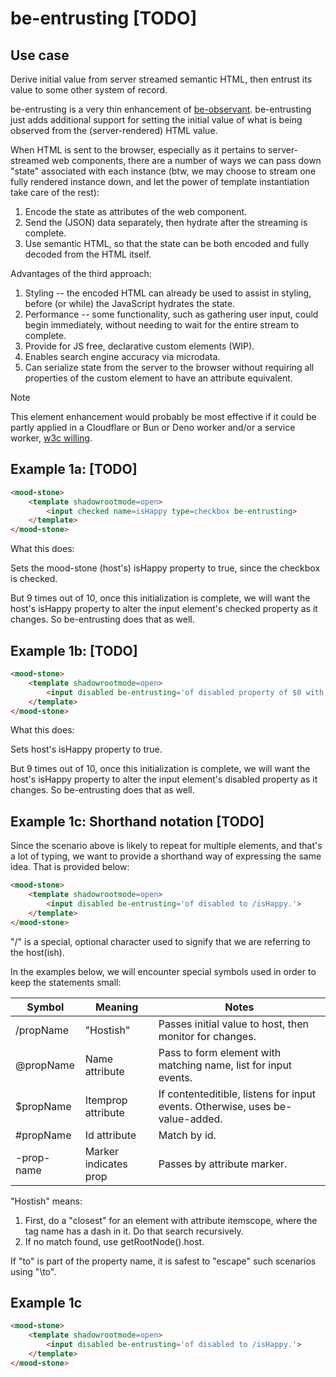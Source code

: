 # be-entrusting [TODO]

## Use case

Derive initial value from server streamed semantic HTML, then entrust its value to some other system of record.

be-entrusting is a very thin enhancement of [be-observant](https://github.com/bahrus/be-observant).  be-entrusting just adds additional support for setting the initial value of what is being observed from the (server-rendered) HTML value.

When HTML is sent to the browser, especially as it pertains to server-streamed web components, there are a number of ways we can pass down "state" associated with each instance (btw, we may choose to stream one fully rendered instance down, and let the power of template instantiation take care of the rest):

1.  Encode the state as attributes of the web component.
2.  Send the (JSON) data separately, then hydrate after the streaming is complete.
3.  Use semantic HTML, so that the state can be both encoded and fully decoded from the HTML itself.

Advantages of the third approach:

1.  Styling -- the encoded HTML can already be used to assist in styling, before (or while) the JavaScript hydrates the state.
2.  Performance -- some functionality, such as gathering user input, could begin immediately, without needing to wait for the entire stream to complete.
3.  Provide for JS free, declarative custom elements (WIP).
4.  Enables search engine accuracy via microdata.
5.  Can serialize state from the server to the browser without requiring all properties of the custom element to have an attribute equivalent.

> [!Note]
> This element enhancement would probably be most effective if it could be partly applied in a Cloudflare or Bun or Deno worker and/or a service worker, [w3c willing](https://github.com/whatwg/dom/issues/1222). 

## Example 1a: [TODO]

```html
<mood-stone>
    <template shadowrootmode=open>
        <input checked name=isHappy type=checkbox be-entrusting>
    </template>
</mood-stone>
```

What this does:

Sets the mood-stone (host's) isHappy property to true, since the checkbox is checked.

But 9 times out of 10, once this initialization is complete, we will want the host's isHappy property to alter the input element's checked property as it changes.  So be-entrusting does that as well.

## Example 1b: [TODO]

```html
<mood-stone>
    <template shadowrootmode=open>
        <input disabled be-entrusting='of disabled property of $0 with is happy property of host.'>
    </template>
</mood-stone>
```

What this does:

Sets host's isHappy property to true.

But 9 times out of 10, once this initialization is complete, we will want the host's isHappy property to alter the input element's disabled property as it changes.  So be-entrusting does that as well.

## Example 1c:  Shorthand notation [TODO]

Since the scenario above is likely to repeat for multiple elements, and that's a lot of typing, we want to provide a shorthand way of expressing the same idea.  That is provided below:

```html
<mood-stone>
    <template shadowrootmode=open>
        <input disabled be-entrusting='of disabled to /isHappy.'>
    </template>
</mood-stone>
```

"/" is a special, optional character used to signify that we are referring to the host(ish).

In the examples below, we will encounter special symbols used in order to keep the statements small:

| Symbol      | Meaning              | Notes                                                                                |
|-------------|----------------------|--------------------------------------------------------------------------------------|
| /propName   |"Hostish"             | Passes initial value to host, then monitor for changes.                              |
| @propName   |Name attribute        | Pass to form element with matching name, list for input events.                      |
| $propName   |Itemprop attribute    | If contenteditible, listens for input events.  Otherwise, uses be-value-added.       |
| #propName   |Id attribute          | Match by id.                                                                         |
| -prop-name  |Marker indicates prop | Passes by attribute marker.                                                          |


"Hostish" means:

1.  First, do a "closest" for an element with attribute itemscope, where the tag name has a dash in it.  Do that search recursively.  
2.  If no match found, use getRootNode().host.

If "to" is part of the property name, it is safest to "escape" such scenarios using "\to".

## Example 1c

```html
<mood-stone>
    <template shadowrootmode=open>
        <input disabled be-entrusting='of disabled to /isHappy.'>
    </template>
</mood-stone>
```